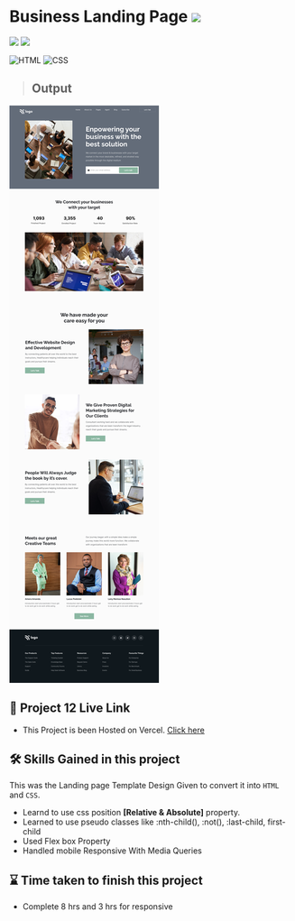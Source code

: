 # Business Landing Page ![](https://img.shields.io/badge/Live%20Class%20Project%20-12-orange?style=for-the-badge&logo=appveyor)

![](https://img.shields.io/badge/iNeuron-LCO-brightgreen) ![](https://img.shields.io/static/v1?label=Hitesh-Choudhary&message=Full-Stack-Javascript-Course&color=red)

 
![HTML](https://img.shields.io/badge/-HTML-05122A?style=flat&logo=HTML5&color=green)
![CSS](https://img.shields.io/badge/-CSS-05122A?style=flat&logo=CSS3&color=red)





> ## Output 

![](./12.png)





##   


 ## 🚀 Project 12 Live Link 
 
- This Project is been Hosted on Vercel.
[Click here](https://project-12-buisness-solution-1ln2.vercel.app/)



## 🛠 Skills Gained in this project

  This was the Landing page Template Design Given to convert it into ``HTML`` and ``CSS``.
 - Learnd to use css position  **[Relative & Absolute]** property.
- Learned to use pseudo classes like :nth-child(), :not(), :last-child, first-child
- Used Flex box Property
- Handled mobile Responsive With Media Queries


 ## ⌛ Time taken to finish this project 

 - Complete 8 hrs and 3 hrs for responsive
